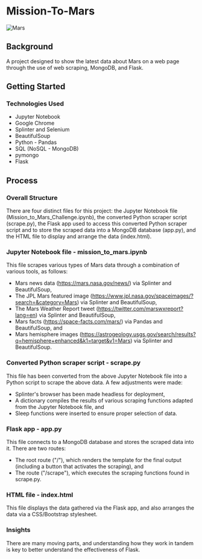 # Mission-To-Mars
![Mars](https://www.jpl.nasa.gov//spaceimages/images/largesize/PIA23170_hires.jpg)

## Background
A project designed to show the latest data about Mars on a web page through the use of web scraping, MongoDB, and Flask.

## Getting Started
### Technologies Used

* Jupyter Notebook
* Google Chrome
* Splinter and Selenium
* BeautifulSoup
* Python - Pandas 
* SQL (NoSQL - MongoDB)
* pymongo
* Flask

## Process
### Overall Structure

There are four distinct files for this project: the Jupyter Notebook file (Mission_to_Mars_Challenge.ipynb), the converted Python scraper script (scrape.py), the Flask app used to access this converted Python scraper script and to store the scraped data into a MongoDB database (app.py), and the HTML file to display and arrange the data (index.html).

### Jupyter Notebook file - mission_to_mars.ipynb

This file scrapes various types of Mars data through a combination of various tools, as follows:
* Mars news data (https://mars.nasa.gov/news/) via Splinter and BeautifulSoup,
* The JPL Mars featured image (https://www.jpl.nasa.gov/spaceimages/?search=&category=Mars) via Splinter and BeautifulSoup,
* The Mars Weather Report tweet (https://twitter.com/marswxreport?lang=en) via Splinter and BeautifulSoup,
* Mars facts (https://space-facts.com/mars/) via Pandas and BeautifulSoup, and 
* Mars hemisphere images (https://astrogeology.usgs.gov/search/results?q=hemisphere+enhanced&k1=target&v1=Mars) via Splinter and BeautifulSoup.

### Converted Python scraper script - scrape.py

This file has been converted from the above Jupyter Notebook file into a Python script to scrape the above data. A few adjustments were made: 
* Splinter's browser has been made headless for deployment,
* A dictionary compiles the results of various scraping functions adapted from the Jupyter Notebook file, and
* Sleep functions were inserted to ensure proper selection of data.

### Flask app - app.py

This file connects to a MongoDB database and stores the scraped data into it. There are two routes:
* The root route ("/"), which renders the template for the final output (including a button that activates the scraping), and
* The route ("/scrape"), which executes the scraping functions found in scrape.py.

### HTML file - index.html

This file displays the data gathered via the Flask app, and also arranges the data via a CSS/Bootstrap stylesheet.

### Insights

There are many moving parts, and understanding how they work in tandem is key to better understand the effectiveness of Flask.